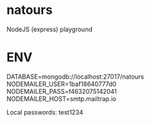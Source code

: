 # natours
NodeJS (express) playground

# ENV
DATABASE=mongodb://localhost:27017/natours
NODEMAILER_USER=1baf18640777d0
NODEMAILER_PASS=f4632075142041
NODEMAILER_HOST=smtp.mailtrap.io

Local passwords: test1234
